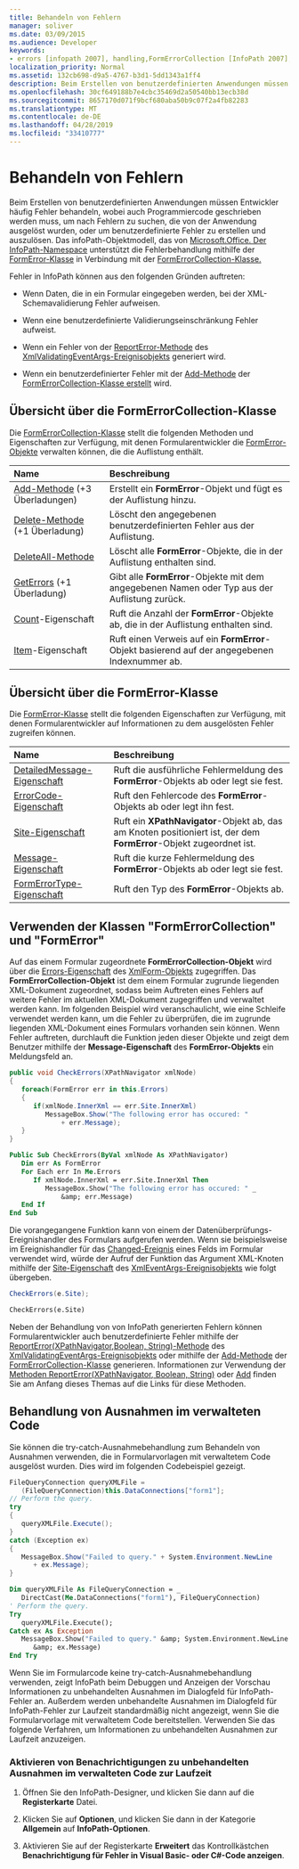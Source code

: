 ```yaml
---
title: Behandeln von Fehlern
manager: soliver
ms.date: 03/09/2015
ms.audience: Developer
keywords:
- errors [infopath 2007], handling,FormErrorCollection [InfoPath 2007],InfoPath 2007, error handling,FormError [InfoPath 2007],error handling [InfoPath 2007]
localization_priority: Normal
ms.assetid: 132cb698-d9a5-4767-b3d1-5dd1343a1ff4
description: Beim Erstellen von benutzerdefinierten Anwendungen müssen Entwickler häufig Fehler behandeln, wobei auch Programmiercode geschrieben werden muss, um nach Fehlern zu suchen, die von der Anwendung ausgelöst wurden, oder um benutzerdefinierte Fehler zu erstellen und auszulösen. Das von Microsoft bereitgestellte InfoPath-Objektmodell. Office. Der InfoPath-Namespace unterstützt die Fehlerbehandlung mithilfe der FormError-Klasse in Verbindung mit der FormErrorCollection-Klasse.
ms.openlocfilehash: 30cf649188b7e4cbc35469d2a50540bb13ecb38d
ms.sourcegitcommit: 8657170d071f9bcf680aba50b9c07f2a4fb82283
ms.translationtype: MT
ms.contentlocale: de-DE
ms.lasthandoff: 04/28/2019
ms.locfileid: "33410777"
---
```

# <a name="handle-errors"></a>Behandeln von Fehlern

Beim Erstellen von benutzerdefinierten Anwendungen müssen Entwickler häufig Fehler behandeln, wobei auch Programmiercode geschrieben werden muss, um nach Fehlern zu suchen, die von der Anwendung ausgelöst wurden, oder um benutzerdefinierte Fehler zu erstellen und auszulösen. Das infoPath-Objektmodell, das von [Microsoft.Office. Der InfoPath-Namespace](https://msdn.microsoft.com/library/Microsoft.Office.InfoPath.aspx) unterstützt die Fehlerbehandlung mithilfe der [FormError-Klasse](https://msdn.microsoft.com/library/Microsoft.Office.InfoPath.FormError.aspx) in Verbindung mit der [FormErrorCollection-Klasse.](https://msdn.microsoft.com/library/Microsoft.Office.InfoPath.FormErrorCollection.aspx) 
  
Fehler in InfoPath können aus den folgenden Gründen auftreten:
  
- Wenn Daten, die in ein Formular eingegeben werden, bei der XML-Schemavalidierung Fehler aufweisen.
    
- Wenn eine benutzerdefinierte Validierungseinschränkung Fehler aufweist.
    
- Wenn ein Fehler von der [ReportError-Methode](https://msdn.microsoft.com/library/Microsoft.Office.InfoPath.XmlValidatingEventArgs.ReportError.aspx) des [XmlValidatingEventArgs-Ereignisobjekts](https://msdn.microsoft.com/library/Microsoft.Office.InfoPath.XmlValidatingEventArgs.aspx) generiert wird. 
    
- Wenn ein benutzerdefinierter Fehler mit der [Add-Methode](https://msdn.microsoft.com/library/Microsoft.Office.InfoPath.FormErrorCollection.Add.aspx) der [FormErrorCollection-Klasse erstellt](https://msdn.microsoft.com/library/Microsoft.Office.InfoPath.FormErrorCollection.aspx) wird. 
    
## <a name="overview-of-the-formerrorcollection-class"></a>Übersicht über die FormErrorCollection-Klasse

Die [FormErrorCollection-Klasse](https://msdn.microsoft.com/library/Microsoft.Office.InfoPath.FormErrorCollection.aspx) stellt die folgenden Methoden und Eigenschaften zur Verfügung, mit denen Formularentwickler die [FormError-Objekte](https://msdn.microsoft.com/library/Microsoft.Office.InfoPath.FormError.aspx) verwalten können, die die Auflistung enthält. 
  
|**Name**|**Beschreibung**|
|:-----|:-----|
|[Add-Methode](https://msdn.microsoft.com/library/Microsoft.Office.InfoPath.FormErrorCollection.Add.aspx) (+3 Überladungen)  <br/> |Erstellt ein **FormError**-Objekt und fügt es der Auflistung hinzu.  <br/> |
|[Delete-Methode](https://msdn.microsoft.com/library/Microsoft.Office.InfoPath.FormErrorCollection.Delete.aspx) (+1 Überladung)  <br/> |Löscht den angegebenen benutzerdefinierten Fehler aus der Auflistung.  <br/> |
|[DeleteAll-Methode](https://msdn.microsoft.com/library/Microsoft.Office.InfoPath.FormErrorCollection.DeleteAll.aspx)  <br/> |Löscht alle **FormError**-Objekte, die in der Auflistung enthalten sind.  <br/> |
|[GetErrors](https://msdn.microsoft.com/library/Microsoft.Office.InfoPath.FormErrorCollection.GetErrors.aspx) (+1 Überladung)  <br/> |Gibt alle **FormError**-Objekte mit dem angegebenen Namen oder Typ aus der Auflistung zurück.  <br/> |
|[Count](https://msdn.microsoft.com/library/Microsoft.Office.InfoPath.FormErrorCollection.Count.aspx)-Eigenschaft  <br/> |Ruft die Anzahl der **FormError**-Objekte ab, die in der Auflistung enthalten sind.  <br/> |
|[Item](https://msdn.microsoft.com/library/Microsoft.Office.InfoPath.FormErrorCollection.Item.aspx)-Eigenschaft  <br/> |Ruft einen Verweis auf ein **FormError**-Objekt basierend auf der angegebenen Indexnummer ab.  <br/> |
   
## <a name="overview-of-the-formerror-class"></a>Übersicht über die FormError-Klasse

Die [FormError-Klasse](https://msdn.microsoft.com/library/Microsoft.Office.InfoPath.FormError.aspx) stellt die folgenden Eigenschaften zur Verfügung, mit denen Formularentwickler auf Informationen zu dem ausgelösten Fehler zugreifen können. 
  
|**Name**|**Beschreibung**|
|:-----|:-----|
|[DetailedMessage-Eigenschaft](https://msdn.microsoft.com/library/Microsoft.Office.InfoPath.FormError.DetailedMessage.aspx)  <br/> |Ruft die ausführliche Fehlermeldung des **FormError**-Objekts ab oder legt sie fest.  <br/> |
|[ErrorCode-Eigenschaft](https://msdn.microsoft.com/library/Microsoft.Office.InfoPath.FormError.ErrorCode.aspx)  <br/> |Ruft den Fehlercode des **FormError**-Objekts ab oder legt ihn fest.  <br/> |
|[Site-Eigenschaft](https://msdn.microsoft.com/library/Microsoft.Office.InfoPath.FormError.Site.aspx)  <br/> |Ruft ein **XPathNavigator**-Objekt ab, das am Knoten positioniert ist, der dem **FormError**-Objekt zugeordnet ist.  <br/> |
|[Message-Eigenschaft](https://msdn.microsoft.com/library/Microsoft.Office.InfoPath.FormError.Message.aspx)  <br/> |Ruft die kurze Fehlermeldung des **FormError**-Objekts ab oder legt sie fest.  <br/> |
|[FormErrorType-Eigenschaft](https://msdn.microsoft.com/library/Microsoft.Office.InfoPath.FormError.FormErrorType.aspx)  <br/> |Ruft den Typ des **FormError**-Objekts ab.  <br/> |
   
## <a name="using-the-formerrorcollection-and-formerror-classes"></a>Verwenden der Klassen "FormErrorCollection" und "FormError"

Auf das einem Formular zugeordnete **FormErrorCollection-Objekt** wird über die [Errors-Eigenschaft](https://msdn.microsoft.com/library/Microsoft.Office.InfoPath.XmlForm.Errors.aspx) des [XmlForm-Objekts](https://msdn.microsoft.com/library/Microsoft.Office.InfoPath.XmlForm.aspx) zugegriffen. Das **FormErrorCollection-Objekt** ist dem einem Formular zugrunde liegenden XML-Dokument zugeordnet, sodass beim Auftreten eines Fehlers auf weitere Fehler im aktuellen XML-Dokument zugegriffen und verwaltet werden kann. Im folgenden Beispiel wird veranschaulicht, wie eine Schleife verwendet werden kann, um die Fehler zu überprüfen, die im zugrunde liegenden XML-Dokument eines Formulars vorhanden sein können. Wenn Fehler auftreten, durchlauft die Funktion jeden dieser Objekte und zeigt dem Benutzer mithilfe der **Message-Eigenschaft** des **FormError-Objekts** ein Meldungsfeld an. 
  
```cs
public void CheckErrors(XPathNavigator xmlNode)
{
   foreach(FormError err in this.Errors)
   {
      if(xmlNode.InnerXml == err.Site.InnerXml)
         MessageBox.Show("The following error has occured: "
             + err.Message);
   }
}
```

```vb
Public Sub CheckErrors(ByVal xmlNode As XPathNavigator)
   Dim err As FormError
   For Each err In Me.Errors
      If xmlNode.InnerXml = err.Site.InnerXml Then
         MessageBox.Show("The following error has occured: " _
             &amp; err.Message)
   End If
End Sub
```

Die vorangegangene Funktion kann von einem der Datenüberprüfungs-Ereignishandler des Formulars aufgerufen werden. Wenn sie beispielsweise im Ereignishandler für das [Changed-Ereignis](https://msdn.microsoft.com/library/Microsoft.Office.InfoPath.XmlEvent.Changed.aspx) eines Felds im Formular verwendet wird, würde der Aufruf der Funktion das Argument XML-Knoten mithilfe der [Site-Eigenschaft](https://msdn.microsoft.com/library/Microsoft.Office.InfoPath.XmlEventArgs.Site.aspx) des [XmlEventArgs-Ereignisobjekts](https://msdn.microsoft.com/library/Microsoft.Office.InfoPath.XmlEventArgs.aspx) wie folgt übergeben. 
  
```cs
CheckErrors(e.Site);
```

```vb
CheckErrors(e.Site)
```

Neben der Behandlung von von InfoPath generierten Fehlern können Formularentwickler auch benutzerdefinierte Fehler mithilfe der [ReportError(XPathNavigator,Boolean, String)-Methode](https://msdn.microsoft.com/library/Microsoft.Office.InfoPath.XmlValidatingEventArgs.ReportError.aspx) des [XmlValidatingEventArgs-Ereignisobjekts](https://msdn.microsoft.com/library/Microsoft.Office.InfoPath.XmlValidatingEventArgs.aspx) oder mithilfe der [Add-Methode](https://msdn.microsoft.com/library/Microsoft.Office.InfoPath.FormErrorCollection.Add.aspx) der [FormErrorCollection-Klasse](https://msdn.microsoft.com/library/Microsoft.Office.InfoPath.FormErrorCollection.aspx) generieren. Informationen zur Verwendung der [Methoden ReportError(XPathNavigator, Boolean, String)](https://msdn.microsoft.com/library/Microsoft.Office.InfoPath.XmlValidatingEventArgs.ReportError.aspx) oder [Add](https://msdn.microsoft.com/library/Microsoft.Office.InfoPath.FormErrorCollection.Add.aspx) finden Sie am Anfang dieses Themas auf die Links für diese Methoden. 
  
## <a name="handling-managed-code-exceptions"></a>Behandlung von Ausnahmen im verwalteten Code

Sie können die try-catch-Ausnahmebehandlung zum Behandeln von Ausnahmen verwenden, die in Formularvorlagen mit verwaltetem Code ausgelöst wurden. Dies wird im folgenden Codebeispiel gezeigt.
  
```cs
FileQueryConnection queryXMLFile = 
   (FileQueryConnection)this.DataConnections["form1"];
// Perform the query.
try
{
   queryXMLFile.Execute();
}
catch (Exception ex)
{
   MessageBox.Show("Failed to query." + System.Environment.NewLine 
      + ex.Message);
}
```

```vb
Dim queryXMLFile As FileQueryConnection = _
   DirectCast(Me.DataConnections("form1"), FileQueryConnection)
' Perform the query.
Try
   queryXMLFile.Execute();
Catch ex As Exception
   MessageBox.Show("Failed to query." &amp; System.Environment.NewLine 
      &amp; ex.Message)
End Try
```

Wenn Sie im Formularcode keine try-catch-Ausnahmebehandlung verwenden, zeigt InfoPath beim Debuggen und Anzeigen der Vorschau Informationen zu unbehandelten Ausnahmen im Dialogfeld für InfoPath-Fehler an. Außerdem werden unbehandelte Ausnahmen im Dialogfeld für InfoPath-Fehler zur Laufzeit standardmäßig nicht angezeigt, wenn Sie die Formularvorlage mit verwaltetem Code bereitstellen. Verwenden Sie das folgende Verfahren, um Informationen zu unbehandelten Ausnahmen zur Laufzeit anzuzeigen.
  
### <a name="enable-notifications-for-unhandled-managed-code-exceptions-at-run-time"></a>Aktivieren von Benachrichtigungen zu unbehandelten Ausnahmen im verwalteten Code zur Laufzeit

1. Öffnen Sie den InfoPath-Designer, und klicken Sie dann auf die **Registerkarte** Datei. 
    
2. Klicken Sie auf **Optionen**, und klicken Sie dann in der Kategorie **Allgemein** auf **InfoPath-Optionen**. 
    
3. Aktivieren Sie auf der Registerkarte **Erweitert** das Kontrollkästchen **Benachrichtigung für Fehler in Visual Basic- oder C#-Code anzeigen**. 
    

